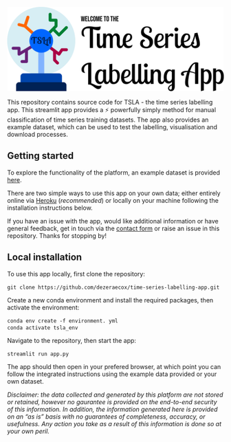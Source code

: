 <p align='center'>
<img src='utilities/banner.png'>
</p>

This repository contains source code for TSLA - the time series labelling app. This streamlit app provides a ⚡ powerfully simply method for manual classification of time series training datasets. The app also provides an example dataset, which can be used to test the labelling, visualisation and download processes.


## Getting started

<!-- To explore this app using the example data, click the "Launch Binder" button above. When prompted to upload a dataset? -->

To explore the functionality of the platform, an example dataset is provided [here](utilities/example_data.csv).

There are two simple ways to use this app on your own data; either entirely online via [Heroku](https://tsla.herokuapp.com/) (*recommended*) or locally on your machine following the installation instructions below.

If you have an issue with the app, would like additional information or have general feedback, get in touch via the [contact form](https://wdile0pdkr7.typeform.com/to/vLqQWI7k) or raise an issue in this repository. Thanks for stopping by!

## Local installation

To use this app locally, first clone the repository:

```
git clone https://github.com/dezeraecox/time-series-labelling-app.git
```

Create a new conda environment and install the required packages, then activate the environment:

```
conda env create -f environment. yml
conda activate tsla_env
```

Navigate to the repository, then start the app:

```
streamlit run app.py
```

The app should then open in your prefered browser, at which point you can follow the integrated instructions using the example data provided or your own dataset.

*Disclaimer: the data collected and generated by this platform are not stored or retained, however no gaurantee is provided on the end-to-end security of this information. In addition, the information generated here is provided on an “as is” basis with no guarantees of completeness, accuracy, or usefulness. Any action you take as a result of this information is done so at your own peril.*
